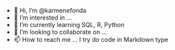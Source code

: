 - 👋 Hi, I’m @karmenefonda
- 👀 I’m interested in ...
- 🌱 I’m currently learning SQL, R, Python
- 💞️ I’m looking to collaborate on ...
- 📫 How to reach me ...
I try do code in Markdown type
<!---
karmenefonda/karmenefonda is a ✨ special ✨ repository because its `README.md` (this file) appears on your GitHub profile.
You can click the Preview link to take a look at your changes.
--->
